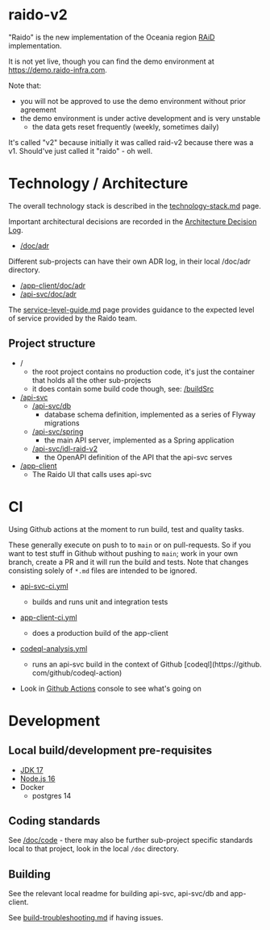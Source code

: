 # raido-v2

"Raido" is the new implementation of the Oceania region 
[RAiD](https://raid.org.au) implementation.

It is not yet live, though you can find the demo environment at 
https://demo.raido-infra.com.  

Note that:
* you will not be approved to use the demo environment without prior agreement
* the demo environment is under active development and is very unstable 
  * the data gets reset frequently (weekly, sometimes daily) 

It's called "v2" because initially it was called raid-v2 because there was a
v1. Should've just called it "raido" - oh well.


# Technology / Architecture

The overall technology stack is described in the
[technology-stack.md](/doc/technology-stack.md) page.


Important architectural decisions are recorded in the 
[Architecture Decision Log](https://github.com/joelparkerhenderson/architecture-decision-record#what-is-an-architecture-decision-record).

* [/doc/adr](./doc/adr)

Different sub-projects can have their own ADR log, in their local /doc/adr
directory.

* [/app-client/doc/adr](./app-client/doc/adr)
* [/api-svc/doc/adr](./api-svc/doc/adr)


The [service-level-guide.md](/doc/service-level-guide.md) page provides guidance
to the expected level of service provided by the Raido team.


## Project structure

* /
  * the root project contains no production code, it's just the container that
  holds all the other sub-projects
  * it does contain some build code though, 
  see: [/buildSrc](./buildSrc)
* [/api-svc](/api-svc)
  * [/api-svc/db](/api-svc/db)
    * database schema definition, implemented as a series of Flyway migrations
  * [/api-svc/spring](/api-svc/spring) 
    * the main API server, implemented as a Spring application
  * [/api-svc/idl-raid-v2](./api-svc/idl-raid-v2/src/raido-openapi-3.0.yaml)
    * the OpenAPI definition of the API that the api-svc serves
* [/app-client](/app-client)
  * The Raido UI that calls uses api-svc 


# CI

Using Github actions at the moment to run build, test and quality tasks.

These generally execute on push to to `main` or on pull-requests.
So if you want to test stuff in Github without pushing to `main`;
  work in your own branch, create a PR and it will run the build and tests.
Note that changes consisting solely of `*.md` files are intended to be ignored.

* [api-svc-ci.yml](.github/workflows/api-svc-ci.yml)
  * builds and runs unit and integration tests
* [app-client-ci.yml](.github/workflows/app-client-ci.yml)
  * does a production build of the app-client
* [codeql-analysis.yml](.github/workflows/codeql-analysis.yml)
  * runs an api-svc build in the context of Github 
  [codeql](https://github. com/github/codeql-action)

* Look in [Github Actions](https://github.com/au-research/raido-v2/actions)
  console to see what's going on


# Development 

## Local build/development pre-requisites

* [JDK 17](./doc/adr/2022-07-21_jdk-platform.md)
* [Node.js 16](./doc/adr/2022-07-21_nodejs-platform.md)
* Docker
  * postgres 14 
 
## Coding standards

See [/doc/code](./doc/code/readme.md) - there may also be further sub-project 
specific standards local to that project, look in the local `/doc` directory.

## Building
See the relevant local readme for building api-svc, api-svc/db and app-client.

See [build-troubleshooting.md](/doc/build-troubleshooting.md) if
having issues.

